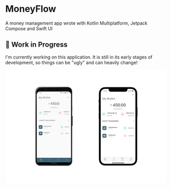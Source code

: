 # MoneyFlow
A money management app wrote with Kotlin Multiplatform, Jetpack Compose and Swift UI

## 🚧 Work in Progress

I'm currently working on this application.
It is still in its early stages of development, so things can be "ugly" and can heavily change!


<div align="center">
  <img src="image/money-flow-light.png">
</div>